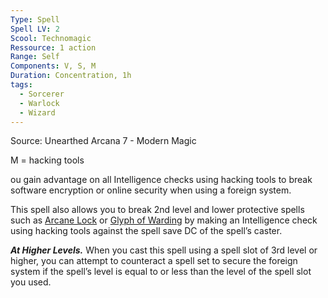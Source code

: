 ```yaml
---
Type: Spell
Spell LV: 2
Scool: Technomagic
Ressource: 1 action
Range: Self
Components: V, S, M
Duration: Concentration, 1h
tags:
  - Sorcerer
  - Warlock
  - Wizard
---
```

Source: Unearthed Arcana 7 - Modern Magic

M = hacking tools

ou gain advantage on all Intelligence checks using hacking tools to break software encryption or online security when using a foreign system.

This spell also allows you to break 2nd level and lower protective spells such as [Arcane Lock](http://http//dnd5e.wikidot.com/spell:arcane-lock) or [Glyph of Warding](http://http//dnd5e.wikidot.com/spell:glyph-of-warding) by making an Intelligence check using hacking tools against the spell save DC of the spell’s caster.

**_At Higher Levels._** When you cast this spell using a spell slot of 3rd level or higher, you can attempt to counteract a spell set to secure the foreign system if the spell’s level is equal to or less than the level of the spell slot you used.